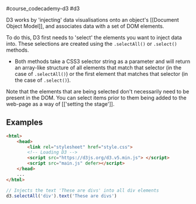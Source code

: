 #course_codecademy-d3 #d3

D3 works by 'injecting' data visualisations onto an object's [[Document Object Model]], and associates data with a set of DOM elements.

To do this, D3 first needs to 'select' the elements you want to inject data into. These selections are created using the `.selectAll()` or `.select()` methods.
* Both methods take a CSS3 selector string as a parameter and will return an array-like structure of all elements that match that selector (in the case of `.selectAll()`) or the first element that matches that selector (in the case of `.select()`).

Note that the elements that are being selected don't necessarily need to be present in the DOM. You can select items prior to them being added to the web-page as a way of [['setting the stage']].

## Examples

```html
<html>
	<head>
		<link rel="stylesheet" href="style.css">
		<!-- Loading D3 -->
		<script src="https://d3js.org/d3.v5.min.js"> </script>
		<script src="main.js" defer></script>
	</head>
	...
</html>
```

```js
// Injects the text 'These are divs' into all div elements
d3.selectAll('div').text('These are divs')
```
